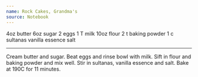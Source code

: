 ```yaml
---
name: Rock Cakes, Grandma's
source: Notebook
---
```


4oz butter
6oz sugar
2 eggs
1 T milk
10oz flour
2 t baking powder
1 c sultanas
vanilla essence
salt

---

Cream butter and sugar.  Beat eggs and rinse bowl with milk.  Sift in flour and baking powder and mix well.  Stir in sultanas, vanilla essence and salt.  Bake at 190C for 11 minutes.

